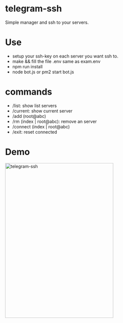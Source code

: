 # telegram-ssh
Simple manager and ssh to your servers.

# Use
- setup your ssh-key on each server you want ssh to.
- make && fill the file .env same as exam.env
- npm run install
- node bot.js or pm2 start bot.js

# commands
- /list: show list servers
- /current: show current server
- /add (root@abc)
- /rm (index | root@abc): remove an server
- /connect (index | root@abc)
- /exit: reset connected 

# Demo
<img src="https://raw.githubusercontent.com/phamthainb/telegram-ssh/master/demo.png" alt="telegram-ssh" width="350" height="500" style="object-fit: cover;">
